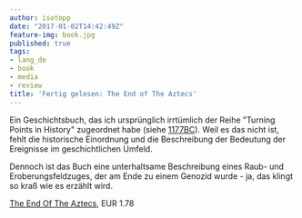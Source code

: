```yaml
---
author: isotopp
date: "2017-01-02T14:42:49Z"
feature-img: book.jpg
published: true
tags:
- lang_de
- book
- media
- review
title: 'Fertig gelesen: The End of The Aztecs'
---
```

Ein Geschichtsbuch, das ich ursprünglich irrtümlich der Reihe "Turning Points in History" zugeordnet habe (siehe [1177BC](../2014-10-04-fertig-gelesen-1177-bc-the-year-civilization-collapsed)). Weil es das nicht ist, fehlt die historische Einordnung und die Beschreibung der Bedeutung der Ereignisse im geschichtlichen Umfeld.

Dennoch ist das Buch eine unterhaltsame Beschreibung eines Raub- und Eroberungsfeldzuges, der am Ende zu einem Genozid wurde - ja, das klingt so kraß wie es erzählt wird.

[The End Of The Aztecs](https://www.amazon.de/End-Aztecs-English-Charles-Mee-ebook/dp/B0087QGE0O), EUR 1.78

